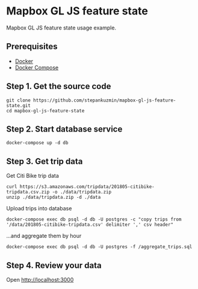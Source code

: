 # Mapbox GL JS feature state

Mapbox GL JS feature state usage example.

## Prerequisites

- [Docker](https://www.docker.com/get-docker)
- [Docker Compose](https://docs.docker.com/compose/install/)

## Step 1. Get the source code

```shell
git clone https://github.com/stepankuzmin/mapbox-gl-js-feature-state.git
cd mapbox-gl-js-feature-state
```

## Step 2. Start database service

```shell
docker-compose up -d db
```

## Step 3. Get trip data

Get Citi Bike trip data

```shell
curl https://s3.amazonaws.com/tripdata/201805-citibike-tripdata.csv.zip -o ./data/tripdata.zip
unzip ./data/tripdata.zip -d ./data
```

Upload trips into database

```shell
docker-compose exec db psql -d db -U postgres -c "copy trips from '/data/201805-citibike-tripdata.csv' delimiter ',' csv header"
```

...and aggregate them by hour

```shell
docker-compose exec db psql -d db -U postgres -f /aggregate_trips.sql
```

## Step 4. Review your data

Open [http://localhost:3000](http://localhost:3000/)
